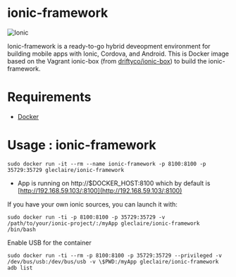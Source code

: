ionic-framework
=============================

![Ionic](http://ionicframework.com/img/ionic-logo-blue.svg)

Ionic-framework is a ready-to-go hybrid deveopment environment for building mobile apps with Ionic, Cordova, and Android. 
This is Docker image based on the Vagrant ionic-box (from [driftyco/ionic-box](https://github.com/driftyco/ionic-box)) to build the ionic-framework. 

Requirements
=================

* [Docker](https://www.docker.com/) 


Usage : ionic-framework
=================

    sudo docker run -it --rm --name ionic-framework -p 8100:8100 -p 35729:35729 gleclaire/ionic-framework

* App is running on http://$DOCKER_HOST:8100 which by default is [http://192.168.59.103/:8100](http://192.168.59.103/:8100)

If you have your own ionic sources, you can launch it with:

    sudo docker run -ti -p 8100:8100 -p 35729:35729 -v /path/to/your/ionic-project/:/myApp gleclaire/ionic-framework /bin/bash

Enable USB for the container

    sudo docker run -ti --rm -p 8100:8100 -p 35729:35729 --privileged -v /dev/bus/usb:/dev/bus/usb -v \$PWD:/myApp gleclaire/ionic-framework adb list

